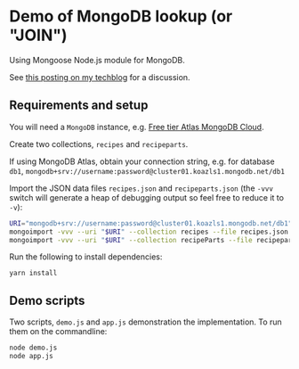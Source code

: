 # Demo of MongoDB lookup (or "JOIN")

Using Mongoose Node.js module for MongoDB.

See [this posting on my techblog][techblog posting] for a discussion.

## Requirements and setup

You will need a `MongoDB` instance, e.g. [Free tier Atlas MongoDB Cloud][Atlas].

Create two collections, ``recipes`` and ``recipeparts``.

If using MongoDB Atlas, obtain your connection string, e.g. for database ``db1``, 
``mongodb+srv://username:password@cluster01.koazls1.mongodb.net/db1``

Import the JSON data files ``recipes.json`` and ``recipeparts.json`` 
(the ``-vvv`` switch will generate a heap of debugging output so feel free to reduce it to ``-v``):

```bash
URI="mongodb+srv://username:password@cluster01.koazls1.mongodb.net/db1"
mongoimport -vvv --uri "$URI" --collection recipes --file recipes.json --jsonArray
mongoimport -vvv --uri "$URI" --collection recipeParts --file recipeparts.json --jsonArray
```

Run the following to install dependencies:

```
yarn install
```

## Demo scripts

Two scripts, ``demo.js`` and ``app.js`` demonstration the implementation. To run them on the 
commandline:

```bash
node demo.js
node app.js
```


[Atlas]: https://cloud.mongodb.com/
[techblog posting]: https://greyling.tech/kb/docs/programming/mongodb/lookup-join

